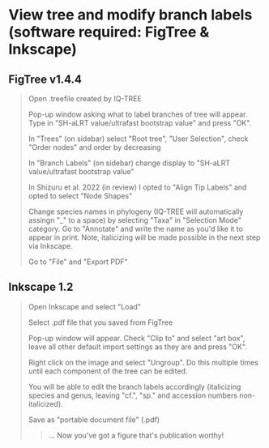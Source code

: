 
# View tree and modify branch labels (software required: FigTree & Inkscape)

## FigTree v1.4.4

>Open .treefile created by IQ-TREE
>
>Pop-up window asking what to label branches of tree will appear. Type in "SH-aLRT value/ultrafast bootstrap value" and press "OK".
>
>In "Trees" (on sidebar) select "Root tree", "User Selection", check "Order nodes" and order by decreasing
>
>In "Branch Labels" (on sidebar) change display to "SH-aLRT value/ultrafast bootstrap value"
>
>In Shizuru et al. 2022 (in review) I opted to "Align Tip Labels" and opted to select "Node Shapes"
>
>Change species names in phylogeny (IQ-TREE will automatically assingn "_" to a space) by selecting "Taxa" in "Selection Mode" category. Go to "Annotate" and write the name as you'd like it to appear in print. Note, italicizing will be made possible in the next step via Inkscape.
>
>Go to "File" and "Export PDF"
  
## Inkscape 1.2

>Open Inkscape and select "Load"
>
>Select .pdf file that you saved from FigTree
>
>Pop-up window will appear. Check "Clip to" and select "art box", leave all other default import settings as they are and press "OK".
>
>Right click on the image and select "Ungroup". Do this multiple times until each component of the tree can be edited.
>
>You will be able to edit the branch labels accordingly (italicizing species and genus, leaving "cf.", "sp." and accession numbers non-italicized).
>
>Save as "portable document file" (.pdf)
>
>>... Now you've got a figure that's publication worthy!
